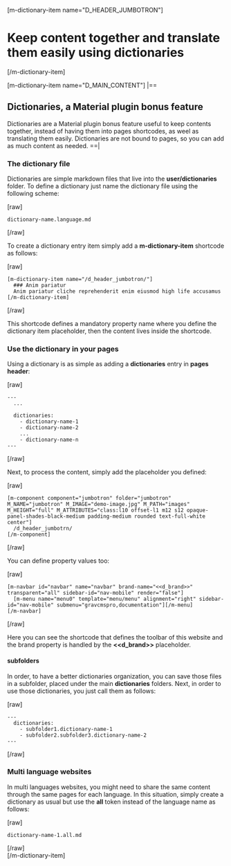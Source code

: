 [m-dictionary-item name="D_HEADER_JUMBOTRON"]
  # Keep content together and translate them easily using dictionaries
[/m-dictionary-item]

[m-dictionary-item name="D_MAIN_CONTENT"]
  |==
  ## Dictionaries, a Material plugin bonus feature

  Dictionaries are a Material plugin bonus feature useful to keep contents together, instead of having them into pages shortcodes, as weel as translating them easily. Dictionaries are not bound to pages, so you can add as much content as needed. 
  ==|
  ### The dictionary file

  Dictionaries are simple markdown files that live into the **user/dictionaries** folder. To define a dictionary just name the dictionary file using the following scheme:

  [raw]
  ```
  dictionary-name.language.md
  ```
  [/raw]

  To create a dictionary entry item simply add a **m-dictionary-item** shortcode as follows:

  [raw]
  ```
  [m-dictionary-item name="/d_header_jumbotron/"]
    ### Anim pariatur
    Anim pariatur cliche reprehenderit enim eiusmod high life accusamus
  [/m-dictionary-item]
  ```
  [/raw]

  This shortcode defines a mandatory property name where you define the dictionary item placeholder, then the content lives inside the shortcode.

  ### Use the dictionary in your pages

  Using a dictionary is as simple as adding a **dictionaries** entry in **pages header**:

  [raw]
  ```
  ---
    ...

    dictionaries:
      - dictionary-name-1
      - dictionary-name-2
      ...
      - dictionary-name-n
  ---
  ```  
  [/raw]

  Next, to process the content, simply add the placeholder you defined:

  [raw]
  ```
  [m-component component="jumbotron" folder="jumbotron" M_NAME="jumbotron" M_IMAGE="demo-image.jpg" M_PATH="images" M_HEIGHT="full" M_ATTRIBUTES="class:l10 offset-l1 m12 s12 opaque-panel-shades-black-medium padding-medium rounded text-full-white center"]
    /d_header_jumbotrn/
  [/m-component]  
  ```  
  [/raw]

  You can define property values too:

  [raw]
  ```
  [m-navbar id="navbar" name="navbar" brand-name="<<d_brand>>" transparent="all" sidebar-id="nav-mobile" render="false"]
    [m-menu name="menu0" template="menu/menu" alignment="right" sidebar-id="nav-mobile" submenu="gravcmspro,documentation"][/m-menu]
  [/m-navbar]
  ```  
  [/raw]

  Here you can see the shortcode that defines the toolbar of this website and the brand property is handled by the **<<d_brand>>** placeholder.


  #### subfolders

  In order, to have a better dictionaries organization, you can save those files in a subfolder, placed under the main **dictionaries** folders. Next, in order to use those dictionaries, you just call them as follows:

  [raw]
  ```
  ---
    dictionaries:
      - subfolder1.dictionary-name-1
      - subfolder2.subfolder3.dictionary-name-2
  ---
  ```  
  [/raw]

  ### Multi language websites

  In multi languages websites, you might need to share the same content through the same pages for each language. In this situation, simply create a dictionary as usual but use the **all** token instead of the language name as follows:

  [raw]
  ```
  dictionary-name-1.all.md
  ```  
  [/raw]  
[/m-dictionary-item]
